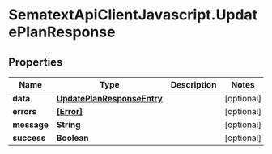 # SematextApiClientJavascript.UpdatePlanResponse

## Properties

| Name        | Type                                                      | Description | Notes      |
| ----------- | --------------------------------------------------------- | ----------- | ---------- |
| **data**    | [**UpdatePlanResponseEntry**](UpdatePlanResponseEntry.md) |             | [optional] |
| **errors**  | [**[Error]**](Error.md)                                   |             | [optional] |
| **message** | **String**                                                |             | [optional] |
| **success** | **Boolean**                                               |             | [optional] |
